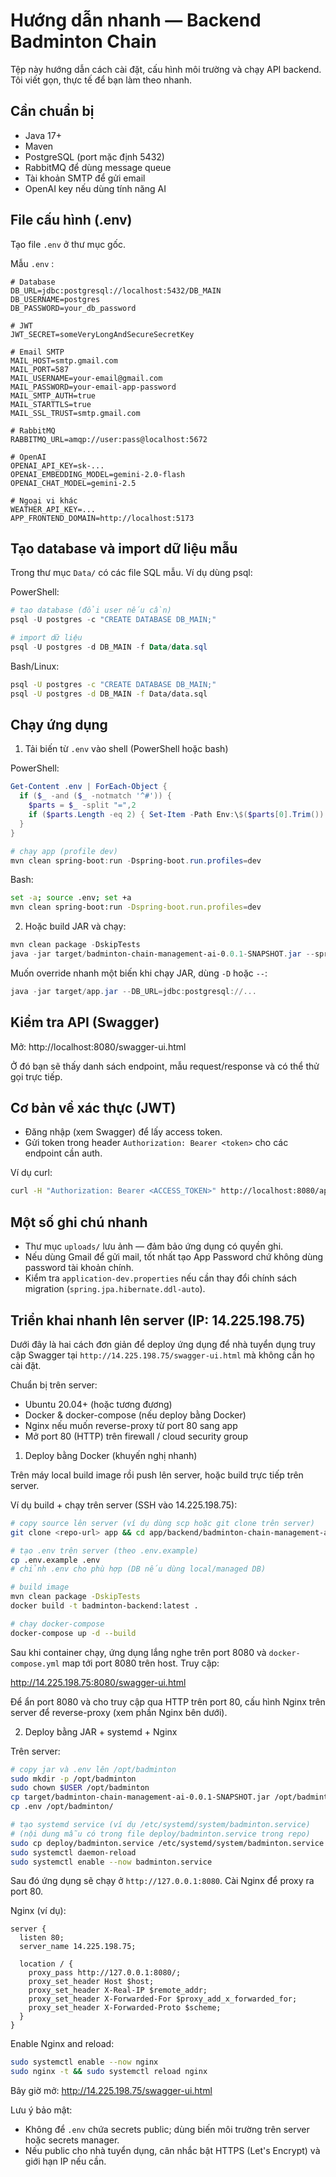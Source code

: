 
# Hướng dẫn nhanh — Backend Badminton Chain

Tệp này hướng dẫn cách cài đặt, cấu hình môi trường và chạy API backend. Tôi viết gọn, thực tế để bạn làm theo nhanh.

## Cần chuẩn bị
- Java 17+
- Maven
- PostgreSQL (port mặc định 5432)
- RabbitMQ để dùng message queue
- Tài khoản SMTP để gửi email
- OpenAI key nếu dùng tính năng AI

## File cấu hình (.env)
Tạo file `.env` ở thư mục gốc.

Mẫu `.env` :

```
# Database
DB_URL=jdbc:postgresql://localhost:5432/DB_MAIN
DB_USERNAME=postgres
DB_PASSWORD=your_db_password

# JWT
JWT_SECRET=someVeryLongAndSecureSecretKey

# Email SMTP
MAIL_HOST=smtp.gmail.com
MAIL_PORT=587
MAIL_USERNAME=your-email@gmail.com
MAIL_PASSWORD=your-email-app-password
MAIL_SMTP_AUTH=true
MAIL_STARTTLS=true
MAIL_SSL_TRUST=smtp.gmail.com

# RabbitMQ
RABBITMQ_URL=amqp://user:pass@localhost:5672

# OpenAI
OPENAI_API_KEY=sk-...
OPENAI_EMBEDDING_MODEL=gemini-2.0-flash
OPENAI_CHAT_MODEL=gemini-2.5

# Ngoại vi khác
WEATHER_API_KEY=...
APP_FRONTEND_DOMAIN=http://localhost:5173
```

## Tạo database và import dữ liệu mẫu
Trong thư mục `Data/` có các file SQL mẫu. Ví dụ dùng psql:

PowerShell:

```powershell
# tạo database (đổi user nếu cần)
psql -U postgres -c "CREATE DATABASE DB_MAIN;"

# import dữ liệu
psql -U postgres -d DB_MAIN -f Data/data.sql
```

Bash/Linux:

```bash
psql -U postgres -c "CREATE DATABASE DB_MAIN;"
psql -U postgres -d DB_MAIN -f Data/data.sql
```

## Chạy ứng dụng

1) Tải biến từ `.env` vào shell (PowerShell hoặc bash)

PowerShell:

```powershell
Get-Content .env | ForEach-Object {
  if ($_ -and ($_ -notmatch '^#')) {
    $parts = $_ -split "=",2
    if ($parts.Length -eq 2) { Set-Item -Path Env:\$($parts[0].Trim()) -Value $parts[1].Trim() }
  }
}

# chạy app (profile dev)
mvn clean spring-boot:run -Dspring-boot.run.profiles=dev
```

Bash:

```bash
set -a; source .env; set +a
mvn clean spring-boot:run -Dspring-boot.run.profiles=dev
```

2) Hoặc build JAR và chạy:

```powershell
mvn clean package -DskipTests
java -jar target/badminton-chain-management-ai-0.0.1-SNAPSHOT.jar --spring.profiles.active=dev
```

Muốn override nhanh một biến khi chạy JAR, dùng `-D` hoặc `--`:

```powershell
java -jar target/app.jar --DB_URL=jdbc:postgresql://... 
```

## Kiểm tra API (Swagger)
Mở: http://localhost:8080/swagger-ui.html

Ở đó bạn sẽ thấy danh sách endpoint, mẫu request/response và có thể thử gọi trực tiếp.

## Cơ bản về xác thực (JWT)
- Đăng nhập (xem Swagger) để lấy access token.
- Gửi token trong header `Authorization: Bearer <token>` cho các endpoint cần auth.

Ví dụ curl:

```bash
curl -H "Authorization: Bearer <ACCESS_TOKEN>" http://localhost:8080/api/your-protected-endpoint
```

## Một số ghi chú nhanh
- Thư mục `uploads/` lưu ảnh — đảm bảo ứng dụng có quyền ghi.
- Nếu dùng Gmail để gửi mail, tốt nhất tạo App Password chứ không dùng password tài khoản chính.
- Kiểm tra `application-dev.properties` nếu cần thay đổi chính sách migration (`spring.jpa.hibernate.ddl-auto`).

## Triển khai nhanh lên server (IP: 14.225.198.75)

Dưới đây là hai cách đơn giản để deploy ứng dụng để nhà tuyển dụng truy cập Swagger tại `http://14.225.198.75/swagger-ui.html` mà không cần họ cài đặt.

Chuẩn bị trên server:
- Ubuntu 20.04+ (hoặc tương đương)
- Docker & docker-compose (nếu deploy bằng Docker)
- Nginx nếu muốn reverse-proxy từ port 80 sang app
- Mở port 80 (HTTP) trên firewall / cloud security group

1) Deploy bằng Docker (khuyến nghị nhanh)

Trên máy local build image rồi push lên server, hoặc build trực tiếp trên server.

Ví dụ build + chạy trên server (SSH vào 14.225.198.75):

```bash
# copy source lên server (ví dụ dùng scp hoặc git clone trên server)
git clone <repo-url> app && cd app/backend/badminton-chain-management-ai

# tạo .env trên server (theo .env.example)
cp .env.example .env
# chỉnh .env cho phù hợp (DB nếu dùng local/managed DB)

# build image
mvn clean package -DskipTests
docker build -t badminton-backend:latest .

# chạy docker-compose
docker-compose up -d --build
```

Sau khi container chạy, ứng dụng lắng nghe trên port 8080 và `docker-compose.yml` map tới port 8080 trên host. Truy cập:

http://14.225.198.75:8080/swagger-ui.html

Để ẩn port 8080 và cho truy cập qua HTTP trên port 80, cấu hình Nginx trên server để reverse-proxy (xem phần Nginx bên dưới).

2) Deploy bằng JAR + systemd + Nginx

Trên server:

```bash
# copy jar và .env lên /opt/badminton
sudo mkdir -p /opt/badminton
sudo chown $USER /opt/badminton
cp target/badminton-chain-management-ai-0.0.1-SNAPSHOT.jar /opt/badminton/
cp .env /opt/badminton/

# tạo systemd service (ví dụ /etc/systemd/system/badminton.service)
# (nội dung mẫu có trong file deploy/badminton.service trong repo)
sudo cp deploy/badminton.service /etc/systemd/system/badminton.service
sudo systemctl daemon-reload
sudo systemctl enable --now badminton.service
```

Sau đó ứng dụng sẽ chạy ở `http://127.0.0.1:8080`. Cài Nginx để proxy ra port 80.

Nginx (ví dụ):

```nginx
server {
  listen 80;
  server_name 14.225.198.75;

  location / {
    proxy_pass http://127.0.0.1:8080/;
    proxy_set_header Host $host;
    proxy_set_header X-Real-IP $remote_addr;
    proxy_set_header X-Forwarded-For $proxy_add_x_forwarded_for;
    proxy_set_header X-Forwarded-Proto $scheme;
  }
}
```

Enable Nginx and reload:

```bash
sudo systemctl enable --now nginx
sudo nginx -t && sudo systemctl reload nginx
```

Bây giờ mở: http://14.225.198.75/swagger-ui.html

Lưu ý bảo mật:
- Không để `.env` chứa secrets public; dùng biến môi trường trên server hoặc secrets manager.
- Nếu public cho nhà tuyển dụng, cân nhắc bật HTTPS (Let's Encrypt) và giới hạn IP nếu cần.


